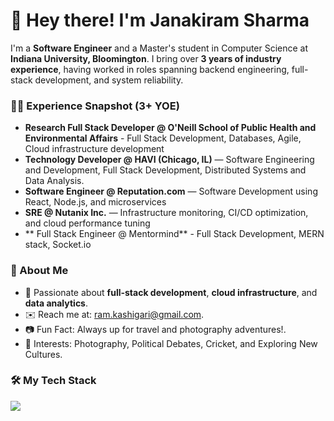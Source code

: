 # 👋 Hey there! I'm Janakiram Sharma

I'm a **Software Engineer** and a Master's student in Computer Science at **Indiana University, Bloomington**. I bring over **3 years of industry experience**, having worked in roles spanning backend engineering, full-stack development, and system reliability.

### 👨‍💻 Experience Snapshot (3+ YOE)
- **Research Full Stack Developer @ O'Neill School of Public Health and Environmental Affairs** - Full Stack Development, Databases, Agile, Cloud infrastructure development
- **Technology Developer @ HAVI (Chicago, IL)** — Software Engineering and Development, Full Stack Development, Distributed Systems and Data Analysis.
- **Software Engineer @ Reputation.com** — Software Development using React, Node.js, and microservices
- **SRE @ Nutanix Inc.** — Infrastructure monitoring, CI/CD optimization, and cloud performance tuning
- ** Full Stack Engineer @ Mentormind** - Full Stack Development, MERN stack, Socket.io

### 🚀 About Me
- 🌱 Passionate about **full-stack development**, **cloud infrastructure**, and **data analytics**.
- ✉️ Reach me at: [ram.kashigari@gmail.com](mailto:ram.kashigari@gmail.com).
- 📷 Fun Fact: Always up for travel and photography adventures!.
- 🏏 Interests: Photography, Political Debates, Cricket, and Exploring New Cultures.

### 🛠️ My Tech Stack
<p align="left">
  <a href="https://skillicons.dev">
    <img src="https://skillicons.dev/icons?i=html,css,javascript,typescript,react,angular,nodejs,java,python,c,cpp,git,linux,aws,azure,gcp,firebase,mongodb,postgresql,sql,php,kotlin,tableau,powerbi,scikitlearn,tensorflow" />
  </a>
</p>

